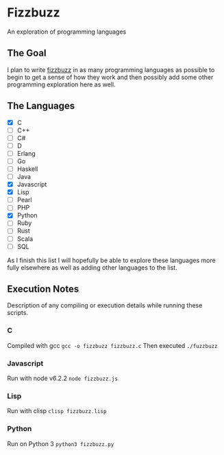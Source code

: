 # Fizzbuzz
An exploration of programming languages

## The Goal
I plan to write [fizzbuzz](https://en.wikipedia.org/wiki/Fizz_buzz) in as many programming languages as possible to begin to get a sense of how they work and then possibly add some other programming exploration here as well.

## The Languages

- [x] C
- [ ] C++
- [ ] C#
- [ ] D
- [ ] Erlang
- [ ] Go
- [ ] Haskell
- [ ] Java
- [x] Javascript
- [x] Lisp
- [ ] Pearl
- [ ] PHP
- [x] Python
- [ ] Ruby
- [ ] Rust
- [ ] Scala
- [ ] SQL

As I finish this list I will hopefully be able to explore these languages more fully elsewhere as well as adding other languages to the list.

## Execution Notes
Description of any compiling or execution details while running these scripts.

### C
Compiled with gcc `gcc -o fizzbuzz fizzbuzz.c`
Then executed `./fuzzbuzz`

### Javascript
Run with node v6.2.2 `node fizzbuzz.js`

### Lisp
Run with clisp `clisp fizzbuzz.lisp`

### Python
Run on Python 3 `python3 fizzbuzz.py`
